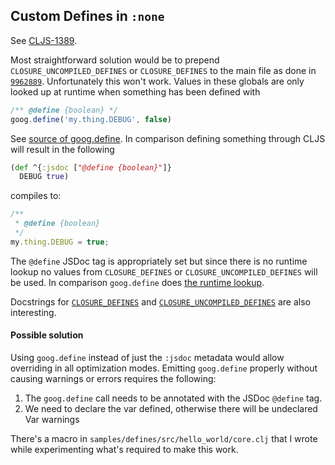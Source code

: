 ## Custom Defines in `:none`

See [CLJS-1389](http://dev.clojure.org/jira/browse/CLJS-1389).

Most straightforward solution would be to prepend
`CLOSURE_UNCOMPILED_DEFINES` or `CLOSURE_DEFINES` to the main file as
done in
[`9962889`](https://github.com/martinklepsch/clojurescript/commit/99628896cf39b7c797c9e75b2207d3cc9af0acef). Unfortunately
this won't work.  Values in these globals are only looked up at
runtime when something has been defined with
```js
/** @define {boolean} */
goog.define('my.thing.DEBUG', false)
```
See [source of goog.define](http://google.github.io/closure-library/api/source/closure/goog/base.js.src.html#l157).
In comparison defining something through CLJS will result in the following
```clj
(def ^{:jsdoc ["@define {boolean}"]}
  DEBUG true)
```
compiles to:
```js
/**
 * @define {boolean}
 */
my.thing.DEBUG = true;
```
The `@define` JSDoc tag is appropriately set but since there is no runtime lookup
no values from `CLOSURE_DEFINES` or `CLOSURE_UNCOMPILED_DEFINES` will be used.
In comparison `goog.define` does
[the runtime lookup](http://google.github.io/closure-library/api/source/closure/goog/base.js.src.html#l157).

Docstrings for [`CLOSURE_DEFINES`](http://google.github.io/closure-library/api/source/closure/goog/base.js.src.html#l70)
and [`CLOSURE_UNCOMPILED_DEFINES`](http://google.github.io/closure-library/api/source/closure/goog/base.js.src.html#l51)
are also interesting.

#### Possible solution

Using `goog.define` instead of just the `:jsdoc` metadata would allow
overriding in all optimization modes. Emitting `goog.define` properly without
causing warnings or errors requires the following:

1. The `goog.define` call needs to be annotated with the JSDoc `@define` tag.
2. We need to declare the var defined, otherwise there will be undeclared Var warnings

There's a macro in `samples/defines/src/hello_world/core.clj` that I
wrote while experimenting what's required to make this work.




